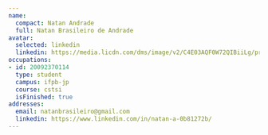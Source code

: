 ```yaml
---
name:
  compact: Natan Andrade
  full: Natan Brasileiro de Andrade
avatar:
  selected: linkedin
  linkedin: https://media.licdn.com/dms/image/v2/C4E03AQF0W72QIBiiLg/profile-displayphoto-shrink_400_400/profile-displayphoto-shrink_400_400/0/1617794671849?e=1732752000&v=beta&t=vHnB6oATR7G6Z9LZsvgliHIvRJQId--JAcyncs3ZH2k
occupations:
- id: 20092370114
  type: student
  campus: ifpb-jp
  course: cstsi
  isFinished: true
addresses:
  email: natanbrasileiro@gmail.com
  linkedin: https://www.linkedin.com/in/natan-a-0b81272b/
---
```

